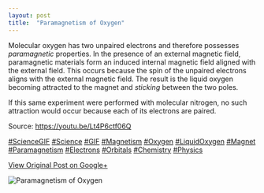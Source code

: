 ```yaml
---
layout: post
title:  "Paramagnetism of Oxygen"
---
```


Molecular oxygen has two unpaired electrons and therefore possesses
_paramagnetic_ properties. In the presence of an external magnetic field,
paramagnetic materials form an induced internal magnetic field aligned with
the external field. This occurs because the spin of the unpaired electrons
aligns with the external magnetic field. The result is the liquid oxygen
becoming attracted to the magnet and _sticking_ between the two poles.  
  
If this same experiment were performed with molecular nitrogen, no such
attraction would occur because each of its electrons are paired.  
  
Source: <https://youtu.be/Lt4P6ctf06Q>  
  
[#ScienceGIF](https://plus.google.com/s/%23ScienceGIF/posts)
[#Science](https://plus.google.com/s/%23Science/posts)
[#GIF](https://plus.google.com/s/%23GIF/posts)
[#Magnetism](https://plus.google.com/s/%23Magnetism/posts)
[#Oxygen](https://plus.google.com/s/%23Oxygen/posts)
[#LiquidOxygen](https://plus.google.com/s/%23LiquidOxygen/posts)
[#Magnet](https://plus.google.com/s/%23Magnet/posts)
[#Paramagnetism](https://plus.google.com/s/%23Paramagnetism/posts)
[#Electrons](https://plus.google.com/s/%23Electrons/posts)
[#Orbitals](https://plus.google.com/s/%23Orbitals/posts)
[#Chemistry](https://plus.google.com/s/%23Chemistry/posts)
[#Physics](https://plus.google.com/s/%23Physics/posts)

[View Original Post on Google+](https://plus.google.com/+ColinSullender/posts/8kfSjNzyyTh)

![Paramagnetism of Oxygen](/assets/img/2015-12-28-Paramagnetism-of-Oxygen.gif)
